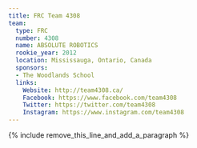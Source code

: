 ```yaml
---
title: FRC Team 4308
team:
  type: FRC
  number: 4308
  name: ABSOLUTE ROBOTICS
  rookie_year: 2012
  location: Mississauga, Ontario, Canada
  sponsors:
  - The Woodlands School
  links:
    Website: http://team4308.ca/
    Facebook: https://www.facebook.com/team4308
    Twitter: https://twitter.com/team4308
    Instagram: https://www.instagram.com/team4308
---
```


{% include remove_this_line_and_add_a_paragraph %}